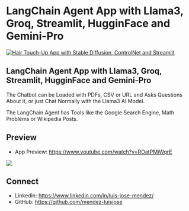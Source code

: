 # LangChain Agent App with Llama3, Groq, Streamlit, HugginFace and Gemini-Pro

[![Hair Touch-Up App with Stable Diffusion, ControlNet and Streamlit](./touch_up_hair_app.png)](https://youtu.be/80StsWrfD8w?si=H5WiI5x1zpJ6CouO)

## LangChain Agent App with Llama3, Groq, Streamlit, HugginFace and Gemini-Pro

The Chatbot can be Loaded with PDFs, CSV or URL and Asks Questions About it, or just Chat Normally with the Llama3 AI Model.

The LangChain Agent has Tools like the Google Search Engine, Math Problems or Wikipedia Posts.

## Preview

- App Preview: https://www.youtube.com/watch?v=ROatPMiWqrE

![](./touch_up_hair_app_preview.gif)

## Connect
- Linkedin: https://www.linkedin.com/in/luis-jose-mendez/
- GitHub: https://github.com/mendez-luisjose
